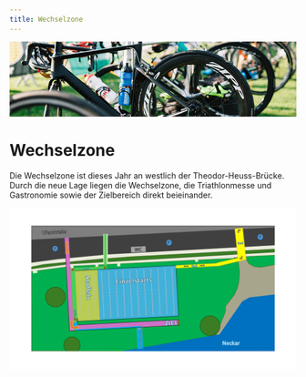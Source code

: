 ```yaml
---
title: Wechselzone
---
```


![Wechselzone](/img/banner/Wechselzone.png)

# Wechselzone

Die Wechselzone ist dieses Jahr an westlich der Theodor-Heuss-Brücke. Durch die neue Lage liegen die Wechselzone, die Triathlonmesse und Gastronomie sowie der Zielbereich direkt beieinander. 

![Wechselzone](/img/pages/strecke/Wechselzone.png)